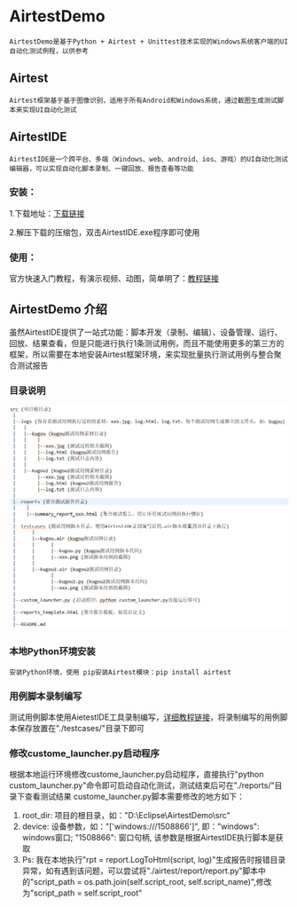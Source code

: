 # AirtestDemo

    AirtestDemo是基于Python + Airtest + Unittest技术实现的Windows系统客户端的UI自动化测试例程，以供参考

## Airtest
    Airtest框架基于基于图像识别，适用于所有Android和Windows系统，通过截图生成测试脚本来实现UI自动化测试

## AirtestIDE
    AirtestIDE是一个跨平台、多端（Windows、web、android、ios、游戏）的UI自动化测试编辑器，可以实现自动化脚本录制、一键回放、报告查看等功能
### 安装：
  1.下载地址：[下载链接](http://airtest.netease.com/changelog.html)
    
  2.解压下载的压缩包，双击AirtestIDE.exe程序即可使用
    
  
### 使用：
  官方快速入门教程，有演示视频、动图，简单明了：[教程链接](http://airtest.netease.com/tutorial/Tutorial.html)

## AirtestDemo 介绍

  虽然AirtestIDE提供了一站式功能：脚本开发（录制、编辑）、设备管理、运行、回放、结果查看，但是只能进行执行1条测试用例，而且不能使用更多的第三方的框架，所以需要在本地安装Airtest框架环境，来实现批量执行测试用例与整合聚合测试报告

### 目录说明
  ![Image text](https://github.com/Wingoc/AirtestDemo/blob/master/tree.png)

### 本地Python环境安装
    安装Python环境，使用 pip安装Airtest模块：pip install airtest

### 用例脚本录制编写
  测试用例脚本使用AietestIDE工具录制编写，[详细教程链接](http://airtest.netease.com/docs/docs_AirtestIDE-zh_CN/3_record_script/0_script_faq.html)，将录制编写的用例脚本保存放置在"./testcases/"目录下即可

### 修改custome_launcher.py启动程序
  根据本地运行环境修改custome_launcher.py启动程序，直接执行"python custom_launcher.py"命令即可启动自动化测试，测试结束后可在"./reports/"目录下查看测试结果
  custome_launcher.py脚本需要修改的地方如下：
  1. root_dir: 项目的根目录，如："D:\\Eclipse\\AirtestDemo\\src"
  2. device: 设备参数，如："['windows:///1508866']", 即："windows": windows窗口; "1508866": 窗口句柄, 该参数是根据AirtestIDE执行脚本是获取
  3. Ps: 我在本地执行"rpt = report.LogToHtml(script, log)"生成报告时报错目录异常，如有遇到该问题，可以尝试将"./airtest/report/report.py"脚本中的"script_path = os.path.join(self.script_root, self.script_name)",修改为"script_path = self.script_root"
  
















